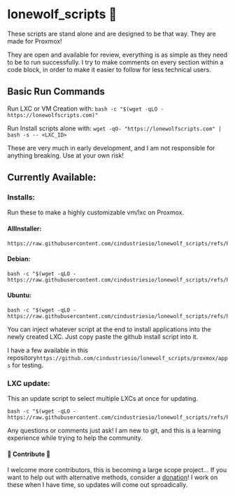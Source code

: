 # lonewolf_scripts :wolf:

These scripts are stand alone and are designed to be that way.
They are made for Proxmox!

They are open and available for review, everything is as simple as they need to be to run successfully. I try to make comments on every section within a code block, in order to make it easier to follow for less technical users.

## Basic Run Commands
Run LXC or VM Creation with: ```bash -c "$(wget -qLO - https://lonewolfscripts.com)"```

Run Install scripts alone with: ```wget -qO- "https://lonewolfscripts.com" | bash -s -- <LXC_ID>```


These are very much in early development, and I am not responsible for anything breaking. Use at your own risk!

## Currently Available:

### Installs:
Run these to make a highly customizable vm/lxc on Proxmox.

#### AllInstaller:
```
https://raw.githubusercontent.com/cindustriesio/lonewolf_scripts/refs/heads/main/proxmox/ultra_scripts/enhanced_vm_lxc_install.sh
```

#### Debian:
```
bash -c "$(wget -qLO - https://raw.githubusercontent.com/cindustriesio/lonewolf_scripts/refs/heads/main/proxmox/lxc/debian_lxc_git.sh)"
```

#### Ubuntu:
```
bash -c "$(wget -qLO - https://raw.githubusercontent.com/cindustriesio/lonewolf_scripts/refs/heads/main/proxmox/lxc/ubuntu_lxc_git.sh)"
```

You can inject whatever script at the end to install applications into the newly created LXC. Just copy paste the github install script into it.

I have a few available in this repository```https://github.com/cindustriesio/lonewolf_scripts/proxmox/apps``` for testing.

### LXC update:
This an update script to select multiple LXCs at once for updating.
```
bash -c "$(wget -qLO - https://raw.githubusercontent.com/cindustriesio/lonewolf_scripts/refs/heads/main/proxmox/lxc/lxc_update_selectable.sh)"
```

Any questions or comments just ask! I am new to git, and this is a learning experience while trying to help the community.

#### :wolf: Contribute :wolf:
I welcome more contributors, this is becoming a large scope project...
If you want to help out with alternative methods, consider a [donation](https://ko-fi.com/technaut951)! I work on these when I have time, so updates will come out sproadically.

